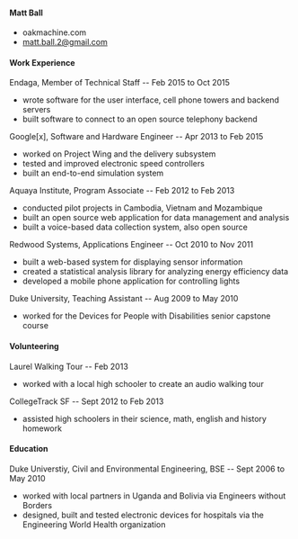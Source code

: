#### Matt Ball
* oakmachine.com
* matt.ball.2@gmail.com


#### Work Experience
Endaga, Member of Technical Staff -- Feb 2015 to Oct 2015

* wrote software for the user interface, cell phone towers and backend servers
* built software to connect to an open source telephony backend

Google[x], Software and Hardware Engineer -- Apr 2013 to Feb 2015

* worked on Project Wing and the delivery subsystem
* tested and improved electronic speed controllers
* built an end-to-end simulation system

Aquaya Institute, Program Associate -- Feb 2012 to Feb 2013

* conducted pilot projects in Cambodia, Vietnam and Mozambique
* built an open source web application for data management and analysis
* built a voice-based data collection system, also open source

Redwood Systems, Applications Engineer -- Oct 2010 to Nov 2011

* built a web-based system for displaying sensor information
* created a statistical analysis library for analyzing energy efficiency data
* developed a mobile phone application for controlling lights

Duke University, Teaching Assistant -- Aug 2009 to May 2010

* worked for the Devices for People with Disabilities senior capstone course


#### Volunteering
Laurel Walking Tour -- Feb 2013

* worked with a local high schooler to create an audio walking tour

CollegeTrack SF -- Sept 2012 to Feb 2013

* assisted high schoolers in their science, math, english and history homework


#### Education
Duke Universtiy, Civil and Environmental Engineering, BSE -- Sept 2006 to May 2010

* worked with local partners in Uganda and Bolivia via Engineers without Borders
* designed, built and tested electronic devices for hospitals via the Engineering World Health organization
